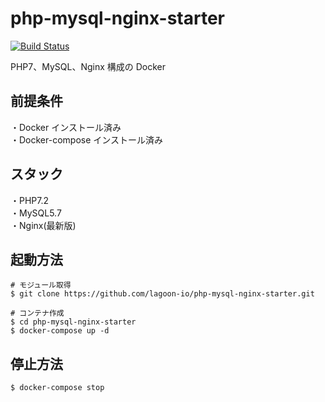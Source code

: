 # php-mysql-nginx-starter

[![Build Status](https://travis-ci.org/lagoon-io/php-mysql-nginx-starter.svg?branch=master)](https://travis-ci.org/lagoon-io/php-mysql-nginx-starter)

PHP7、MySQL、Nginx 構成の Docker

## 前提条件

・Docker インストール済み  
・Docker-compose インストール済み

## スタック

・PHP7.2  
・MySQL5.7  
・Nginx(最新版)

## 起動方法

```
# モジュール取得
$ git clone https://github.com/lagoon-io/php-mysql-nginx-starter.git

# コンテナ作成
$ cd php-mysql-nginx-starter
$ docker-compose up -d
```

## 停止方法

```
$ docker-compose stop
```
